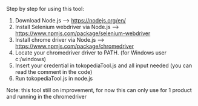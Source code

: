 Step by step for using this tool:

1. Download Node.js --> https://nodejs.org/en/
2. Install Selenium webdriver via Node.js --> https://www.npmjs.com/package/selenium-webdriver
3. Install chrome driver via Node.js --> https://www.npmjs.com/package/chromedriver
4. Locate your chromedriver driver to PATH. (for Windows user c:/windows)
5. Insert your credential in tokopediaTool.js and all input needed (you can read the comment in the code)
6. Run tokopediaTool.js in node.js 

Note: this tool still on improvement, for now this can only use for 1 product and running in the chromedriver

